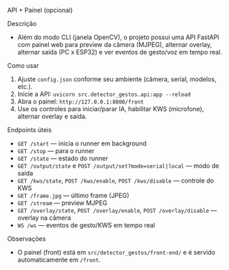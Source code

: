 API + Painel (opcional)

Descrição
- Além do modo CLI (janela OpenCV), o projeto possui uma API FastAPI com painel web para preview da câmera (MJPEG), alternar overlay, alternar saída (PC x ESP32) e ver eventos de gesto/voz em tempo real.

Como usar
1. Ajuste `config.json` conforme seu ambiente (câmera, serial, modelos, etc.).
2. Inicie a API: `uvicorn src.detector_gestos.api:app --reload`
3. Abra o painel: `http://127.0.0.1:8000/front`
4. Use os controles para iniciar/parar IA, habilitar KWS (microfone), alternar overlay e saída.

Endpoints úteis
- `GET /start` — inicia o runner em background
- `GET /stop` — para o runner
- `GET /state` — estado do runner
- `GET /output/state` e `POST /output/set?mode=serial|local` — modo de saída
- `GET /kws/state`, `POST /kws/enable`, `POST /kws/disable` — controle do KWS
- `GET /frame.jpg` — último frame (JPEG)
- `GET /stream` — preview MJPEG
- `GET /overlay/state`, `POST /overlay/enable`, `POST /overlay/disable` — overlay na câmera
- `WS /ws` — eventos de gesto/KWS em tempo real

Observações
- O painel (front) está em `src/detector_gestos/front-end/` e é servido automaticamente em `/front`.

